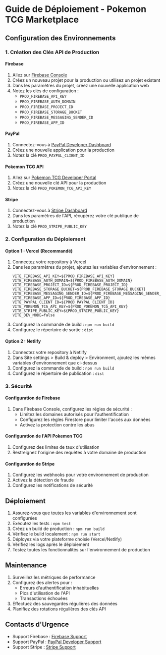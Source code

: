 # Guide de Déploiement - Pokemon TCG Marketplace

## Configuration des Environnements

### 1. Création des Clés API de Production

#### Firebase
1. Allez sur [Firebase Console](https://console.firebase.google.com/)
2. Créez un nouveau projet pour la production ou utilisez un projet existant
3. Dans les paramètres du projet, créez une nouvelle application web
4. Notez les clés de configuration :
   - `PROD_FIREBASE_API_KEY`
   - `PROD_FIREBASE_AUTH_DOMAIN`
   - `PROD_FIREBASE_PROJECT_ID`
   - `PROD_FIREBASE_STORAGE_BUCKET`
   - `PROD_FIREBASE_MESSAGING_SENDER_ID`
   - `PROD_FIREBASE_APP_ID`

#### PayPal
1. Connectez-vous à [PayPal Developer Dashboard](https://developer.paypal.com/dashboard/)
2. Créez une nouvelle application pour la production
3. Notez la clé `PROD_PAYPAL_CLIENT_ID`

#### Pokemon TCG API
1. Allez sur [Pokemon TCG Developer Portal](https://dev.pokemontcg.io/)
2. Créez une nouvelle clé API pour la production
3. Notez la clé `PROD_POKEMON_TCG_API_KEY`

#### Stripe
1. Connectez-vous à [Stripe Dashboard](https://dashboard.stripe.com/)
2. Dans les paramètres de l'API, récupérez votre clé publique de production
3. Notez la clé `PROD_STRIPE_PUBLIC_KEY`

### 2. Configuration du Déploiement

#### Option 1 : Vercel (Recommandé)
1. Connectez votre repository à Vercel
2. Dans les paramètres du projet, ajoutez les variables d'environnement :
   ```
   VITE_FIREBASE_API_KEY=${PROD_FIREBASE_API_KEY}
   VITE_FIREBASE_AUTH_DOMAIN=${PROD_FIREBASE_AUTH_DOMAIN}
   VITE_FIREBASE_PROJECT_ID=${PROD_FIREBASE_PROJECT_ID}
   VITE_FIREBASE_STORAGE_BUCKET=${PROD_FIREBASE_STORAGE_BUCKET}
   VITE_FIREBASE_MESSAGING_SENDER_ID=${PROD_FIREBASE_MESSAGING_SENDER_ID}
   VITE_FIREBASE_APP_ID=${PROD_FIREBASE_APP_ID}
   VITE_PAYPAL_CLIENT_ID=${PROD_PAYPAL_CLIENT_ID}
   VITE_POKEMON_TCG_API_KEY=${PROD_POKEMON_TCG_API_KEY}
   VITE_STRIPE_PUBLIC_KEY=${PROD_STRIPE_PUBLIC_KEY}
   VITE_DEV_MODE=false
   ```
3. Configurez la commande de build : `npm run build`
4. Configurez le répertoire de sortie : `dist`

#### Option 2 : Netlify
1. Connectez votre repository à Netlify
2. Dans Site settings > Build & deploy > Environment, ajoutez les mêmes variables d'environnement que ci-dessus
3. Configurez la commande de build : `npm run build`
4. Configurez le répertoire de publication : `dist`

### 3. Sécurité

#### Configuration de Firebase
1. Dans Firebase Console, configurez les règles de sécurité :
   - Limitez les domaines autorisés pour l'authentification
   - Configurez les règles Firestore pour limiter l'accès aux données
   - Activez la protection contre les abus

#### Configuration de l'API Pokemon TCG
1. Configurez des limites de taux d'utilisation
2. Restreignez l'origine des requêtes à votre domaine de production

#### Configuration de Stripe
1. Configurez les webhooks pour votre environnement de production
2. Activez la détection de fraude
3. Configurez les notifications de sécurité

## Déploiement

1. Assurez-vous que toutes les variables d'environnement sont configurées
2. Exécutez les tests : `npm test`
3. Créez un build de production : `npm run build`
4. Vérifiez le build localement : `npm run start`
5. Déployez via votre plateforme choisie (Vercel/Netlify)
6. Vérifiez les logs après le déploiement
7. Testez toutes les fonctionnalités sur l'environnement de production

## Maintenance

1. Surveillez les métriques de performance
2. Configurez des alertes pour :
   - Erreurs d'authentification inhabituelles
   - Pics d'utilisation de l'API
   - Transactions échouées
3. Effectuez des sauvegardes régulières des données
4. Planifiez des rotations régulières des clés API

## Contacts d'Urgence

- Support Firebase : [Firebase Support](https://firebase.google.com/support)
- Support PayPal : [PayPal Developer Support](https://developer.paypal.com/support)
- Support Stripe : [Stripe Support](https://support.stripe.com)
